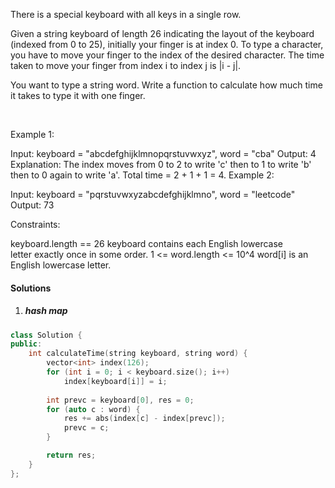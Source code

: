 There is a special keyboard with all keys in a single row.

Given a string keyboard of length 26 indicating the layout of the keyboard (indexed from 0 to 25), initially your finger is at index 0. To type a character, you have to move your finger to the index of the desired character. The time taken to move your finger from index i to index j is |i - j|.

You want to type a string word. Write a function to calculate how much time it takes to type it with one finger.

 

Example 1:

Input: keyboard = "abcdefghijklmnopqrstuvwxyz", word = "cba"
Output: 4
Explanation: The index moves from 0 to 2 to write 'c' then to 1 to write 'b' then to 0 again to write 'a'.
Total time = 2 + 1 + 1 = 4. 
Example 2:

Input: keyboard = "pqrstuvwxyzabcdefghijklmno", word = "leetcode"
Output: 73
 

Constraints:

keyboard.length == 26
keyboard contains each English lowercase letter exactly once in some order.
1 <= word.length <= 10^4
word[i] is an English lowercase letter.

#### Solutions

1. ##### hash map

```cpp
class Solution {
public:
    int calculateTime(string keyboard, string word) {
        vector<int> index(126);
        for (int i = 0; i < keyboard.size(); i++)
            index[keyboard[i]] = i;
        
        int prevc = keyboard[0], res = 0;
        for (auto c : word) {
            res += abs(index[c] - index[prevc]);
            prevc = c;
        }

        return res;
    }
};
```